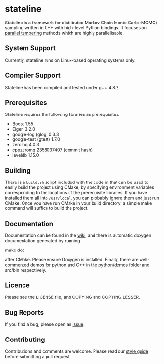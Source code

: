 stateline
=========
Stateline is a framework for distributed Markov Chain Monte Carlo (MCMC) sampling written in C++ with high-level Python bindings. It focuses on [parallel tempering](http://en.wikipedia.org/wiki/Parallel_tempering) methods which are highly parallelisable.

System Support
--------------
Currently, stateline runs on Linux-based operating systems only.

Compiler Support
----------------
Stateline has been compiled and tested under g++ 4.8.2.

Prerequisites
-------------
Stateline requires the following libraries as prerequisites:

* Boost 1.55
* Eigen 3.2.0
* google-log (glog) 0.3.3
* google-test (gtest) 1.7.0
* zeromq 4.0.3
* cppzeromq 2358037407 (commit hash)
* leveldb 1.15.0

Building
--------
There is a `build.sh` script included with the code in that can be used to easily build the project using CMake, by specifying environment variables corresponding to the locations of the prerequisite libraries. If you have installed them all into `/usr/local`, you can probably ignore them and just run CMake. Once you have run CMake in your build directory, a simple make command will suffice to build the project.

Documentation
-------------

Documentation can be found in the
[wiki](http://github.com/NICTA/stateline/wiki), and there is automatic doxygen
documentation generated by running 

  make doc

after CMake. Please ensure Doxygen is installed. Finally, there are
well-commented demos for python and C++ in the python/demos folder and src/bin
respectively.

Licence
-------
Please see the LICENSE file, and COPYING and COPYING.LESSER.


Bug Reports
-----------
If you find a bug, please open an [issue](http://github.com/NICTA/stateline/issues).

Contributing 
------------
Contributions and comments are welcome. Please read our [style guide](docs/CodeGuidelines.md) before submitting a pull request.
